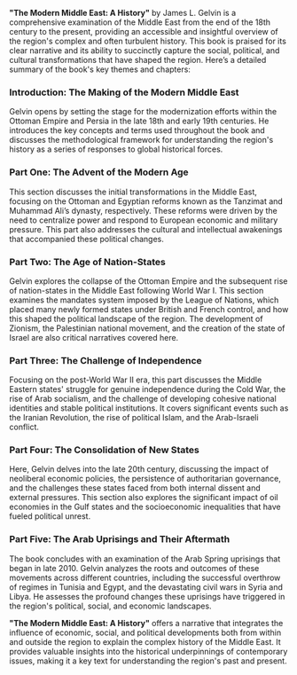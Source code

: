 
**"The Modern Middle East: A History"** by James L. Gelvin is a comprehensive examination of the Middle East from the end of the 18th century to the present, providing an accessible and insightful overview of the region's complex and often turbulent history. This book is praised for its clear narrative and its ability to succinctly capture the social, political, and cultural transformations that have shaped the region. Here’s a detailed summary of the book's key themes and chapters:

### Introduction: The Making of the Modern Middle East

Gelvin opens by setting the stage for the modernization efforts within the Ottoman Empire and Persia in the late 18th and early 19th centuries. He introduces the key concepts and terms used throughout the book and discusses the methodological framework for understanding the region's history as a series of responses to global historical forces.

### Part One: The Advent of the Modern Age

This section discusses the initial transformations in the Middle East, focusing on the Ottoman and Egyptian reforms known as the Tanzimat and Muhammad Ali’s dynasty, respectively. These reforms were driven by the need to centralize power and respond to European economic and military pressure. This part also addresses the cultural and intellectual awakenings that accompanied these political changes.

### Part Two: The Age of Nation-States

Gelvin explores the collapse of the Ottoman Empire and the subsequent rise of nation-states in the Middle East following World War I. This section examines the mandates system imposed by the League of Nations, which placed many newly formed states under British and French control, and how this shaped the political landscape of the region. The development of Zionism, the Palestinian national movement, and the creation of the state of Israel are also critical narratives covered here.

### Part Three: The Challenge of Independence

Focusing on the post-World War II era, this part discusses the Middle Eastern states' struggle for genuine independence during the Cold War, the rise of Arab socialism, and the challenge of developing cohesive national identities and stable political institutions. It covers significant events such as the Iranian Revolution, the rise of political Islam, and the Arab-Israeli conflict.

### Part Four: The Consolidation of New States

Here, Gelvin delves into the late 20th century, discussing the impact of neoliberal economic policies, the persistence of authoritarian governance, and the challenges these states faced from both internal dissent and external pressures. This section also explores the significant impact of oil economies in the Gulf states and the socioeconomic inequalities that have fueled political unrest.

### Part Five: The Arab Uprisings and Their Aftermath

The book concludes with an examination of the Arab Spring uprisings that began in late 2010. Gelvin analyzes the roots and outcomes of these movements across different countries, including the successful overthrow of regimes in Tunisia and Egypt, and the devastating civil wars in Syria and Libya. He assesses the profound changes these uprisings have triggered in the region's political, social, and economic landscapes.

**"The Modern Middle East: A History"** offers a narrative that integrates the influence of economic, social, and political developments both from within and outside the region to explain the complex history of the Middle East. It provides valuable insights into the historical underpinnings of contemporary issues, making it a key text for understanding the region's past and present.